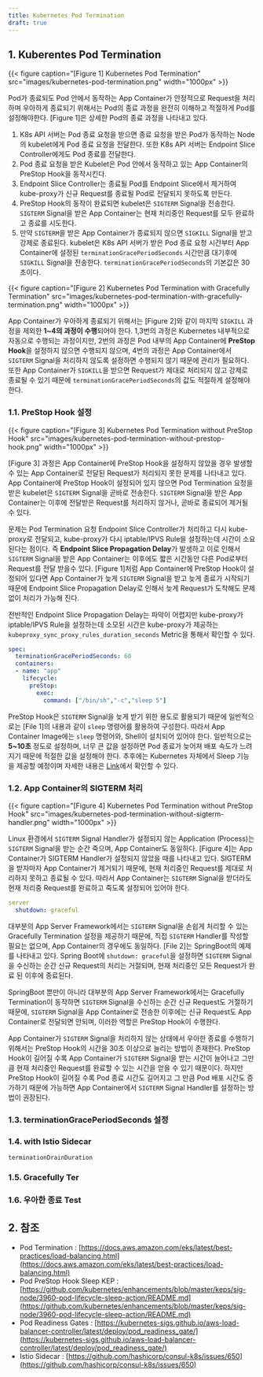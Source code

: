 ```yaml
---
title: Kubernetes Pod Termination
draft: true
---
```


## 1. Kuberentes Pod Termination

{{< figure caption="[Figure 1] Kubernetes Pod Termination" src="images/kubernetes-pod-termination.png" width="1000px" >}}

Pod가 종료되도 Pod 안에서 동작하는 App Container가 안정적으로 Request을 처리하며 우아하게 종료되기 위해서는 Pod의 종료 과정을 완전히 이해하고 적절하게 Pod를 설정해야한다. [Figure 1]은 상세한 Pod의 종료 과정을 나타내고 있다.

1. K8s API 서버는 Pod 종료 요청을 받으면 종료 요청을 받은 Pod가 동작하는 Node의 kubelet에게 Pod 종료 요청을 전달한다. 또한 K8s API 서버는 Endpoint Slice Controller에게도 Pod 종료를 전달한다.
2. Pod 종료 요청을 받은 Kubelet은 Pod 안에서 동작하고 있는 App Container의 PreStop Hook을 동작시킨다.
3. Endpoint Slice Controller는 종료될 Pod를 Endpoint Slice에서 제거하여 kube-proxy가 신규 Request를 종료될 Pod로 전달되지 못하도록 만든다.
4. PreStop Hook의 동작이 완료되면 kubelet은 `SIGTERM` Signal을 전송한다. `SIGTERM` Signal을 받은 App Container는 현재 처리중인 Request를 모두 완료하고 종료를 시도한다.
5. 만약 `SIGTERM`을 받은 App Container가 종료되지 않으면 `SIGKILL` Signal을 받고 강제로 종료된다. kubelet은 K8s API 서버가 받은 Pod 종료 요청 시간부터 App Container에 설정된 `terminationGracePeriodSeconds` 시간만큼 대기후에 `SIGKILL` Signal을 전송한다. `terminationGracePeriodSeconds`의 기본값은 30초이다.

{{< figure caption="[Figure 2] Kubernetes Pod Termination with Gracefully Termination" src="images/kubernetes-pod-termination-with-gracefully-termination.png" width="1000px" >}}

App Container가 우아하게 종료되기 위해서는 [Figure 2]와 같이 마지막 `SIGKILL` 과정을 제외한 **1~4의 과정이 수행**되어야 한다. 1,3번의 과정은 Kubernetes 내부적으로 자동으로 수행되는 과정이지만, 2번의 과정은 Pod 내부의 App Container에 **PreStop Hook**을 설정하지 않으면 수행되지 않으며, 4번의 과정은 App Container에서 `SIGTERM` Signal을 처리하지 않도록 설정하면 수행되지 않기 때문에 관리가 필요하다. 또한 App Container가 `SIGKILL`을 받으면 Request가 제대로 처리되지 않고 강제로 종료될 수 있기 때문에 `terminationGracePeriodSeconds`의 값도 적절하게 설정해야한다.

### 1.1. PreStop Hook 설정

{{< figure caption="[Figure 3] Kubernetes Pod Termination without PreStop Hook" src="images/kubernetes-pod-termination-without-prestop-hook.png" width="1000px" >}}

[Figure 3] 과정은 App Container에 PreStop Hook을 설정하지 않았을 경우 발생할 수 있는 App Container로 전달된 Request가 처리되지 못한 문제를 나타내고 있다. App Container에 PreStop Hook이 설정되어 있지 않으면 Pod Termination 요청을 받은 kubelet은 `SIGTERM` Signal을 곧바로 전송한다. `SIGTERM` Signal을 받은 App Container는 이후에 전달받은 Request를 처리하지 않거나, 곧바로 종료되어 제거될 수 있다.

문제는 Pod Termination 요청 Endpoint Slice Controller가 처리하고 다시 kube-proxy로 전달되고, kube-proxy가 다시 iptable/IPVS Rule을 설정하는데 시간이 소요된다는 점이다. 즉 **Endpoint Slice Propagation Delay**가 발생하고 이로 인해서 `SIGTERM` Signal을 받은 App Container는 이후에도 짧은 시간동안 다른 Pod로부터 Request를 전달 받을수 있다. [Figure 1]처럼 App Container에 PreStop Hook이 설정되어 있다면 App Container가 늦게 `SIGTERM` Signal을 받고 늦게 종료가 시작되기 때문에 Endpoint Slice Propagation Delay로 인해서 늦게 Request가 도착해도 문제없이 처리가 가능해 진다.

전반적인 Endpoint Slice Propagation Delay는 파악이 어렵지만 kube-proxy가 iptable/IPVS Rule을 설정하는데 소모된 시간은 kube-proxy가 제공하는 `kubeproxy_sync_proxy_rules_duration_seconds` Metric을 통해서 확인할 수 있다.

```yaml {caption="[File 1] PreStop Hook sleep command Example", linenos=table}
spec:
  terminationGracePeriodSeconds: 60
  containers:
  - name: "app"
    lifecycle:
      preStop:
        exec:
          command: ["/bin/sh","-c","sleep 5"]
```

PreStop Hook은 `SIGTERM` Signal을 늦게 받기 위한 용도로 활용되기 때문에 일반적으로는 [File 1]의 내용과 같이 `sleep` 명령어를 활용하여 구성한다. 따라서 App Container Image에는 `sleep` 명령어와, Shell이 설치되어 있어야 한다. 일반적으로는 **5~10초** 정도로 설정하며, 너무 큰 값을 설정하면 Pod 종료가 늦어져 배포 속도가 느려지기 때문에 적절한 값을 설정해야 한다. 추후에는 Kubernetes 자체에서 Sleep 기능을 제공할 예정이며 자세한 내용은 [Link](https://github.com/kubernetes/enhancements/blob/master/keps/sig-node/3960-pod-lifecycle-sleep-action/README.md)에서 확인할 수 있다.

### 1.2. App Container의 SIGTERM 처리

{{< figure caption="[Figure 4] Kubernetes Pod Termination without PreStop Hook" src="images/kubernetes-pod-termination-without-sigterm-handler.png" width="1000px" >}}

Linux 환경에서 `SIGTERM` Signal Handler가 설정되지 않는 Application (Process)는 `SIGTERM` Signal을 받는 순간 죽으며, App Container도 동일하다. [Figure 4]는 App Container가 SIGTERM Handler가 설정되지 않았을 때를 나타내고 있다. SIGTERM을 받자마자 App Container가 제거되기 때문에, 현재 처리중인 Request를 제대로 처리하지 못하고 종료될 수 있다. 따라서 App Container는 `SIGTERM` Signal을 받더라도 현재 처리중 Request를 완료하고 죽도록 설정되어 있어야 한다.

```yaml {caption="[File 2] SpringBoot SIGTEM Handler Configuration", linenos=table}
server
  shutdown: graceful
```

대부분의 App Server Framework에서는 `SIGTERM` Signal을 손쉽게 처리할 수 있는 Gracefully Termination 설정을 제공하기 때문에, 직접 `SIGTERM` Handler를 작성할 필요는 없으며, App Container의 경우에도 동일하다. [File 2]는 SpringBoot의 예제를 나타내고 있다. Spring Boot에 `shutdown: graceful`을 설정하면 `SIGTERM` Signal을 수신하는 순간 신규 Request의 처리는 거절되며, 현재 처리중인 모든 Request가 완료 된 이후에 종료된다.

SpringBoot 뿐만이 아니라 대부분의 App Server Framework에서는 Gracefully Termination이 동작하면 `SIGTERM` Signal을 수신하는 순간 신규 Request도 거절하기 때문에, `SIGTERM` Signal을 App Container로 전송한 이후에는 신규 Request도 App Container로 전달되면 안되며, 이러한 역할은 PreStop Hook이 수행한다. 

App Container가 `SIGTERM` Signal을 처리하지 않는 상태에서 우아한 종료를 수행하기 위해서는 PreStop Hook의 시간을 30초 이상으로 늘리는 방법이 존재한다. PreStop Hook이 길어질 수록 App Container가 `SIGTERM` Signal을 받는 시간이 늘어나고 그만큼 현재 처리중인 Request를 완료할 수 있는 시간을 얻을 수 있기 때문이다. 하지만 PreStop Hook이 길어질 수록 Pod 종료 시간도 길어지고 그 만큼 Pod 배포 시간도 증가하기 때문에 가능하면 App Container에서 `SIGTERM` Signal Handler를 설정하는 방법이 권장된다.

### 1.3. terminationGracePeriodSeconds 설정

### 1.4. with Istio Sidecar

`terminationDrainDuration`

### 1.5. Gracefully Ter

### 1.6. 우아한 종료 Test

## 2. 참조

* Pod Termination : [https://docs.aws.amazon.com/eks/latest/best-practices/load-balancing.html](https://docs.aws.amazon.com/eks/latest/best-practices/load-balancing.html)
* Pod PreStop Hook Sleep KEP : [https://github.com/kubernetes/enhancements/blob/master/keps/sig-node/3960-pod-lifecycle-sleep-action/README.md](https://github.com/kubernetes/enhancements/blob/master/keps/sig-node/3960-pod-lifecycle-sleep-action/README.md)
* Pod Readiness Gates : [https://kubernetes-sigs.github.io/aws-load-balancer-controller/latest/deploy/pod_readiness_gate/](https://kubernetes-sigs.github.io/aws-load-balancer-controller/latest/deploy/pod_readiness_gate/)
* Istio Sidecar : [https://github.com/hashicorp/consul-k8s/issues/650](https://github.com/hashicorp/consul-k8s/issues/650)